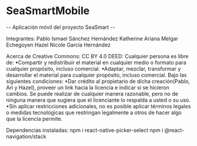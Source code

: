 # SeaSmartMobile
-- Aplicación móvil del proyecto SeaSmart --

Integrantes: Pablo Ismael Sánchez Hernández
             Katherine Ariana Melgar Echegoyen
             Hazel Nicole García Hernández

Acerca de Creative Commons: 
CC BY 4.0 DEED: Cualquier persona es libre de:
•Compartir y redistribuir el material en cualquier medio o formato para cualquier propósito, incluso comercial.
•Adaptar, mezclar, transformar y desarrollar el material para cualquier propósito, incluso comercial. Bajo las siguientes condiciones:
  •Dar  crédito  al propietario  de  dicha  creación(Pablo,  Ari  y  Hazel), proveer un link hacia la licencia e     indicar si se hicieron cambios. Se puede realizar de cualquier manera razonable, pero no de ninguna manera que    sugiera que el licenciante lo respalda a usted o su uso.
  •Sin aplicar restricciones adicionales, no es posible aplicar términos legales o medidas tecnológicas que          restringan legalmente a otros de hacer algo que la licencia permite.
  
Dependencias instaladas:
npm i react-native-picker-select
npm i @react-navigation/stack
